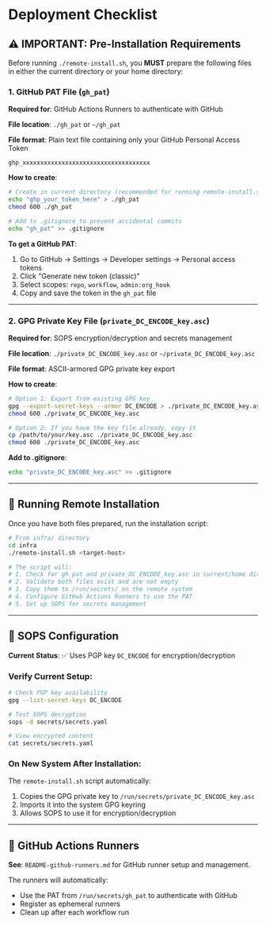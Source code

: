 # Deployment Checklist

## ⚠️ IMPORTANT: Pre-Installation Requirements

Before running `./remote-install.sh`, you **MUST** prepare the following files in either the current directory or your home directory:

### 1. GitHub PAT File (`gh_pat`)

**Required for**: GitHub Actions Runners to authenticate with GitHub

**File location**: `./gh_pat` or `~/gh_pat`

**File format**: Plain text file containing only your GitHub Personal Access Token
```
ghp_xxxxxxxxxxxxxxxxxxxxxxxxxxxxxxxxxxxx
```

**How to create**:
```bash
# Create in current directory (recommended for running remote-install.sh)
echo "ghp_your_token_here" > ./gh_pat
chmod 600 ./gh_pat

# Add to .gitignore to prevent accidental commits
echo "gh_pat" >> .gitignore
```

**To get a GitHub PAT**:
1. Go to GitHub → Settings → Developer settings → Personal access tokens
2. Click "Generate new token (classic)"
3. Select scopes: `repo`, `workflow`, `admin:org_hook`
4. Copy and save the token in the `gh_pat` file

---

### 2. GPG Private Key File (`private_DC_ENCODE_key.asc`)

**Required for**: SOPS encryption/decryption and secrets management

**File location**: `./private_DC_ENCODE_key.asc` or `~/private_DC_ENCODE_key.asc`

**File format**: ASCII-armored GPG private key export

**How to create**:
```bash
# Option 1: Export from existing GPG key
gpg --export-secret-keys --armor DC_ENCODE > ./private_DC_ENCODE_key.asc
chmod 600 ./private_DC_ENCODE_key.asc

# Option 2: If you have the key file already, copy it
cp /path/to/your/key.asc ./private_DC_ENCODE_key.asc
chmod 600 ./private_DC_ENCODE_key.asc
```

**Add to .gitignore**:
```bash
echo "private_DC_ENCODE_key.asc" >> .gitignore
```

---

## 🚀 Running Remote Installation

Once you have both files prepared, run the installation script:

```bash
# From infra/ directory
cd infra
./remote-install.sh <target-host>

# The script will:
# 1. Check for gh_pat and private_DC_ENCODE_key.asc in current/home directories
# 2. Validate both files exist and are not empty
# 3. Copy them to /run/secrets/ on the remote system
# 4. Configure GitHub Actions Runners to use the PAT
# 5. Set up SOPS for secrets management
```

---

## 🔐 SOPS Configuration

**Current Status**: ✅ Uses PGP key `DC_ENCODE` for encryption/decryption

### Verify Current Setup:
```bash
# Check PGP key availability
gpg --list-secret-keys DC_ENCODE

# Test SOPS decryption
sops -d secrets/secrets.yaml

# View encrypted content
cat secrets/secrets.yaml
```

### On New System After Installation:

The `remote-install.sh` script automatically:
1. Copies the GPG private key to `/run/secrets/private_DC_ENCODE_key.asc`
2. Imports it into the system GPG keyring
3. Allows SOPS to use it for encryption/decryption

---

## 🤖 GitHub Actions Runners

**See**: `README-github-runners.md` for GitHub runner setup and management.

The runners will automatically:
- Use the PAT from `/run/secrets/gh_pat` to authenticate with GitHub
- Register as ephemeral runners
- Clean up after each workflow run
